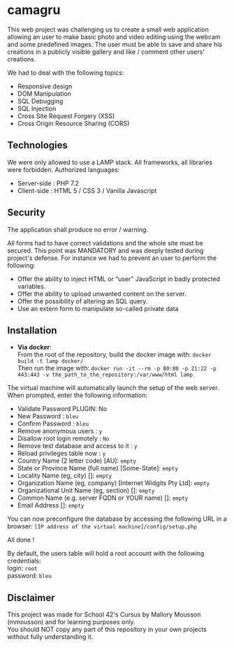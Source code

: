 # camagru

This web project was challenging us to create a small web application allowing an user to
make basic photo and video editing using the webcam and some predefined images.
The user must be able to save and share his creations in a publicly visible gallery and like / comment other users' creations.

We had to deal with the following topics:
- Responsive design
- DOM Manipulation
- SQL Debugging
- SQL Injection
- Cross Site Request Forgery (XSS)
- Cross Origin Resource Sharing (CORS)

## Technologies

We were only allowed to use a LAMP stack. All frameworks, all libraries were forbidden.
Authorized languages:
- Server-side : PHP 7.2
- Client-side : HTML 5 / CSS 3 / Vanilla Javascript

## Security

The application shall produce no error / warning.

All forms had to have correct validations and the whole site must be secured. This point was MANDATORY and was deeply tested
during project's defense.
For instance we had to prevent an user to perform the following:
- Offer the ability to inject HTML or “user” JavaScript in badly protected variables.
- Offer the ability to upload unwanted content on the server.
- Offer the possibility of altering an SQL query.
- Use an extern form to manipulate so-called private data

## Installation

- **Via docker**:<br>
From the root of the repository, build the docker image with: `docker build -t lamp docker/`<br>
Then run the image with: `docker run -it --rm -p 80:80 -p 21:22 -p 443:443 -v the_path_to_the_repository:/var/www/html lamp`

The virtual machine will automatically launch the setup of the web server.
When prompted, enter the following information:
- Validate Password PLUGIN: No
- New Password : `bleu`
- Confirm Password : `bleu`
- Remove anonymous users : `y`
- Disallow root login remotely : `No`
- Remove test database and access to it : `y`
- Reload privileges table now : `y`
- Country Name (2 letter code) [AU]: `empty`
- State or Province Name (full name) [Some-State]: `empty`
- Locality Name (eg, city) []: `empty`
- Organization Name (eg, company) [Internet Widgits Pty Ltd]: `empty`
- Organizational Unit Name (eg, section) []: `empty`
- Common Name (e.g. server FQDN or YOUR name) []: `empty`
- Email Address []: `empty`

You can now preconfigure the database by accessing the following URL in a browser:
`[IP address of the virtual machine]/config/setup.php`

All done !

By default, the users table will hold a root account with the following credentials:
<br>login: `root`
<br>password: `bleu`

## Disclaimer

This project was made for School 42's Cursus by Mallory Mousson (mmousson) and for learning purposes only.<br>
You should NOT copy any part of this repository in your own projects without fully understanding it.
